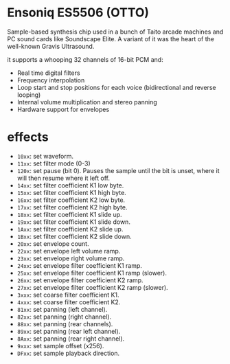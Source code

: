 # Ensoniq ES5506 (OTTO)

Sample-based synthesis chip used in a bunch of Taito arcade machines and PC sound cards like Soundscape Elite. A variant of it was the heart of the well-known Gravis Ultrasound.

it supports a whooping 32 channels of 16-bit PCM and:

- Real time digital filters
- Frequency interpolation
- Loop start and stop positions for each voice (bidirectional and reverse looping)
- Internal volume multiplication and stereo panning
- Hardware support for envelopes

# effects

- `10xx`: set waveform.
- `11xx`: set filter mode (0-3)
- `120x`: set pause (bit 0). Pauses the sample until the bit is unset, where it will then resume where it left off.
- `14xx`: set filter coefficient K1 low byte.
- `15xx`: set filter coefficient K1 high byte.
- `16xx`: set filter coefficient K2 low byte.
- `17xx`: set filter coefficient K2 high byte.
- `18xx`: set filter coefficient K1 slide up.
- `19xx`: set filter coefficient K1 slide down.
- `1Axx`: set filter coefficient K2 slide up.
- `1Bxx`: set filter coefficient K2 slide down.
- `20xx`: set envelope count.
- `22xx`: set envelope left volume ramp.
- `23xx`: set envelope right volume ramp.
- `24xx`: set envelope filter coefficient K1 ramp.
- `25xx`: set envelope filter coefficient K1 ramp (slower).
- `26xx`: set envelope filter coefficient K2 ramp.
- `27xx`: set envelope filter coefficient K2 ramp (slower).
- `3xxx`: set coarse filter coefficient K1. 
- `4xxx`: set coarse filter coefficient K2. 
- `81xx`: set panning (left channel).
- `82xx`: set panning (right channel).
- `88xx`: set panning (rear channels).
- `89xx`: set panning (rear left channel).
- `8Axx`: set panning (rear right channel).
- `9xxx`: set sample offset (x256).
- `DFxx`: set sample playback direction.

